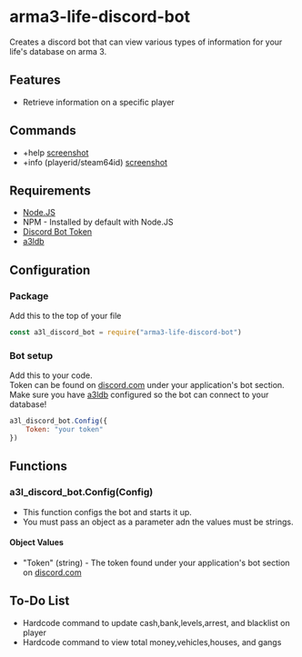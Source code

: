 # arma3-life-discord-bot
Creates a discord bot that can view various types of information for your life's database on arma 3.

## Features
- Retrieve information on a specific player

## Commands
- +help [screenshot](https://i.gyazo.com/fcd667de22ee93aa5f0df994022fb02c.png)
- +info (playerid/steam64id) [screenshot](https://i.gyazo.com/cc4e9f03408f4944a6284fec65e60b31.png)

## Requirements
- [Node.JS](https://nodejs.dev/)
- NPM - Installed by default with Node.JS
- [Discord Bot Token](https://discord.com/developers/applications)
- [a3ldb](https://www.npmjs.com/package/arma3-life-db)

## Configuration
### Package
Add this to the top of your file
```javascript
const a3l_discord_bot = require("arma3-life-discord-bot")
```

### Bot setup
Add this to your code.<br />
Token can be found on [discord.com](https://discord.com/developers/applications) under your application's bot section.<br />
Make sure you have [a3ldb](https://www.npmjs.com/package/arma3-life-db) configured so the bot can connect to your database!
```javascript
a3l_discord_bot.Config({
    Token: "your token"
})
```

## Functions
### a3l_discord_bot.Config(Config)
- This function configs the bot and starts it up. <br />
- You must pass an object as a parameter adn the values must be strings.
#### Object Values
- "Token" (string) - The token found under your application's bot section on [discord.com](https://discord.com/developers/applications)

## To-Do List
- Hardcode command to update cash,bank,levels,arrest, and blacklist on player
- Hardcode command to view total money,vehicles,houses, and gangs